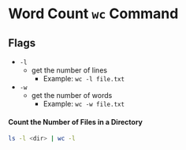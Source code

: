 # Word Count ```wc``` Command


## Flags
- ```-l```
  - get the number of lines
    - Example: ```wc -l file.txt```
- ```-w```
  - get the number of words
    - Example: ```wc -w file.txt```
    
#### Count the Number of Files in a Directory
```bash
ls -l <dir> | wc -l
```
